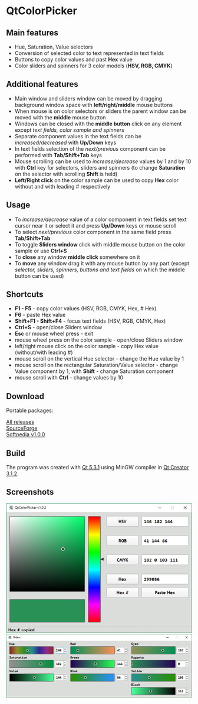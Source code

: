 # QtColorPicker


## Main features

- Hue, Saturation, Value selectors
- Conversion of selected color to text represented in text fields
- Buttons to copy color values and past **Hex** value
- Color sliders and spinners for 3 color models (**HSV, RGB, CMYK**)


## Additional features

- Main window and sliders window can be moved by dragging background window space with **left/right/middle** mouse buttons
- When mouse is on color selectors or sliders the parent window can be moved with the **middle** mouse button
- Windows can be closed with the **middle button** click on any element except *text fields, color sample and spinners*
- Separate component values in the text fields can be *increased/decreased* with **Up/Down** keys
- In text fields selection of the *next/previous* component can be performed with **Tab/Shift+Tab** keys
- Mouse scrolling can be used to *increase/decrease* values by 1 and by 10 with **Ctrl** key for selectors, sliders and spinners (to change **Saturation** on the selector with scrolling **Shift** is held)
- **Left/Right click** on the color sample can be used to copy **Hex** color without and with leading # respectively


## Usage

- To *increase/decrease* value of a color component in text fields set text cursor near it or select it and press **Up/Down** keys or mouse scroll
- To select *next/previous* color component in the same field press **Tab/Shift+Tab**
- To toggle **Sliders window** click with middle mouse button on the color sample or use **Ctrl+S**
- To **close** any window **middle click** somewhere on it
- To **move** any window drag it with any mouse button by any part (except *selector, sliders, spinners, buttons and text fields* on which the middle button can be used)


## Shortcuts

- **F1 - F5** - copy color values (HSV, RGB, CMYK, Hex, # Hex)
- **F6** - paste Hex value
- **Shift+F1 - Shift+F4** - focus text fields (HSV, RGB, CMYK, Hex)
- **Ctrl+S** - open/close Sliders window
- **Esc** or mouse wheel press - exit
- mouse wheel press on the color sample - open/close Sliders window
- left/right mouse click on the color sample - copy Hex value (without/with leading #)
- mouse scroll on the vertical Hue selector - change the Hue value by 1
- mouse scroll on the rectangular Saturation/Value selector - change Value component by 1, with **Shift** - change Saturation component
- mouse scroll with **Ctrl** - change values by 10

## Download

Portable packages:

[All releases](https://github.com/mortalis13/Qt-Color-Picker-Qt/releases) <br>
[SourceForge](https://sourceforge.net/projects/qtcolorpicker/files) <br>
[Softpedia v1.0.0](http://www.softpedia.com/get/PORTABLE-SOFTWARE/Multimedia/Graphics/Portable-QtColorPicker.shtml)

## Build

The program was created with [Qt 5.3.1](http://download.qt.io/official_releases/qt/5.3/5.3.1/) using MinGW compiler in [Qt Creator 3.1.2](http://download.qt.io/official_releases/qtcreator/3.1/3.1.2/).


## Screenshots

![QtColorPicker-main](/files/qtcolorpicker-1.png)  
![QtColorPicker-sliders](/files/qtcolorpicker-2.png)
